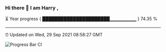 ### Hi there 👋 I am Harry , 

⏳ Year progress { ██████████████████████▁▁▁▁▁▁▁▁ } 74.35 %

---

⏰ Updated on Wed, 29 Sep 2021 08:58:27 GMT

![Progress Bar CI](https://github.com/duykhang68/duykhang68/workflows/Progress%20Bar%20CI/badge.svg)
